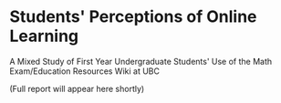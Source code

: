 # Students' Perceptions of Online Learning

A Mixed Study of First Year Undergraduate Students' Use of the Math Exam/Education Resources Wiki at UBC

(Full report will appear here shortly)
